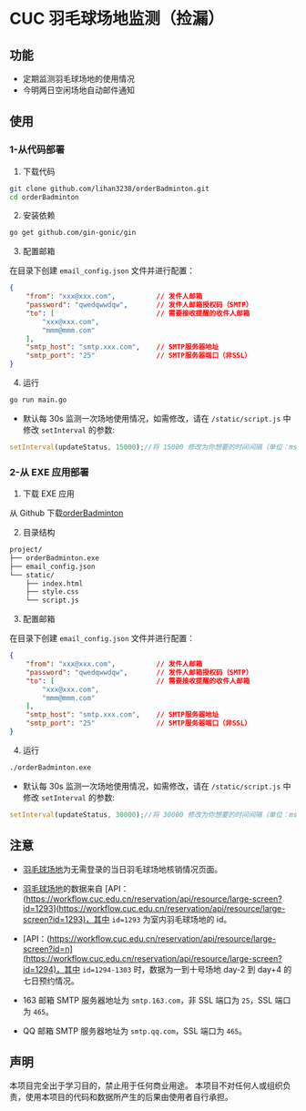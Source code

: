 # CUC 羽毛球场地监测（捡漏）

## 功能

- 定期监测羽毛球场地的使用情况
- 今明两日空闲场地自动邮件通知

## 使用

### 1-从代码部署

1. 下载代码

```bash
git clone github.com/lihan3238/orderBadminton.git
cd orderBadminton
```

2. 安装依赖

```bash
go get github.com/gin-gonic/gin
```

3. 配置邮箱

在目录下创建 `email_config.json` 文件并进行配置：

```json
{
    "from": "xxx@xxx.com",          // 发件人邮箱
    "password": "qwedqwwdqw",       // 发件人邮箱授权码（SMTP）
    "to": [                         // 需要接收提醒的收件人邮箱
        "xxx@xxx.com",
        "mmm@mmm.com"
    ],
    "smtp_host": "smtp.xxx.com",    // SMTP服务器地址
    "smtp_port": "25"               // SMTP服务器端口（非SSL）
}
```

4. 运行

```bash
go run main.go
```

- 默认每 30s 监测一次场地使用情况，如需修改，请在 `/static/script.js` 中修改 `setInterval` 的参数:

```js
setInterval(updateStatus, 15000);//将 15000 修改为你想要的时间间隔（单位：ms）
```

### 2-从 EXE 应用部署

1. 下载 EXE 应用

从 Github 下载[orderBadminton](https://github.com/lihan3238/orderBadminton/releases/latest)

2. 目录结构
    
```bash
project/
├── orderBadminton.exe
├── email_config.json
└── static/
    ├── index.html
    ├── style.css
    └── script.js
```

3. 配置邮箱

在目录下创建 `email_config.json` 文件并进行配置：

```json
{
    "from": "xxx@xxx.com",          // 发件人邮箱
    "password": "qwedqwwdqw",       // 发件人邮箱授权码（SMTP）
    "to": [                         // 需要接收提醒的收件人邮箱
        "xxx@xxx.com",
        "mmm@mmm.com"
    ],
    "smtp_host": "smtp.xxx.com",    // SMTP服务器地址
    "smtp_port": "25"               // SMTP服务器端口（非SSL）
}
```

4. 运行

```bash
./orderBadminton.exe
```

- 默认每 30s 监测一次场地使用情况，如需修改，请在 `/static/script.js` 中修改 `setInterval` 的参数:

```js
setInterval(updateStatus, 30000);//将 30000 修改为你想要的时间间隔（单位：ms）
```

## 注意

- [羽毛球场地](https://workflow.cuc.edu.cn/reservation/fe/site/appointmentscreen?id=1293)为无需登录的当日羽毛球场地核销情况页面。

- [羽毛球场地](https://workflow.cuc.edu.cn/reservation/fe/site/appointmentscreen?id=1293)的数据来自 [API：(https://workflow.cuc.edu.cn/reservation/api/resource/large-screen?id=1293](https://workflow.cuc.edu.cn/reservation/api/resource/large-screen?id=1293)，其中 `id=1293` 为室内羽毛球场地的 id。

- [API：(https://workflow.cuc.edu.cn/reservation/api/resource/large-screen?id=n](https://workflow.cuc.edu.cn/reservation/api/resource/large-screen?id=1294)，其中 `id=1294-1303` 时，数据为一到十号场地 day-2 到 day+4 的七日预约情况。

- 163 邮箱 SMTP 服务器地址为 `smtp.163.com`，非 SSL 端口为 `25`，SSL 端口为 `465`。
- QQ 邮箱 SMTP 服务器地址为 `smtp.qq.com`，SSL 端口为 `465`。

## 声明

本项目完全出于学习目的，禁止用于任何商业用途。
本项目不对任何人或组织负责，使用本项目的代码和数据所产生的后果由使用者自行承担。